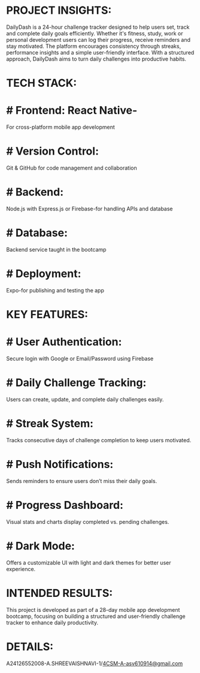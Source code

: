 # PROJECT INSIGHTS: 
DailyDash is a 24-hour challenge tracker designed to help users set, track and complete daily goals efficiently. Whether it's fitness, study, work or personal development users can log their progress, receive reminders and stay motivated. The platform encourages consistency through streaks, performance insights and a simple user-friendly interface. With a structured approach, DailyDash aims to turn daily challenges into productive habits.  
# TECH STACK: 
# # Frontend: React Native-
For cross-platform mobile app development
# # Version Control:
Git & GitHub for code management and collaboration
# # Backend: 
Node.js with Express.js or Firebase-for handling APIs and database
# # Database: 
Backend service taught in the bootcamp
# # Deployment:
Expo-for publishing and testing the app
# KEY FEATURES: 
# # User Authentication: 
Secure login with Google or Email/Password using Firebase 
# # Daily Challenge Tracking: 
Users can create, update, and complete daily challenges easily.
# # Streak System: 
Tracks consecutive days of challenge completion to keep users motivated.
# # Push Notifications: 
Sends reminders to ensure users don’t miss their daily goals.
# # Progress Dashboard:
Visual stats and charts display completed vs. pending challenges.
# # Dark Mode: 
Offers a customizable UI with light and dark themes for better user experience.
# INTENDED RESULTS: 
This project is developed as part of a 28-day mobile app development bootcamp, focusing on building a structured
and user-friendly challenge tracker to enhance daily productivity.
# DETAILS:
A24126552008-A.SHREEVAISHNAVI-1/4CSM-A-asv610914@gmail.com
